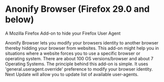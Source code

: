 Anonify Browser (Firefox 29.0 and below)
========================================

A Mozilla Firefox Add-on to hide your Firefox User Agent

Anonify Browser lets you modify your browsers identity to another browser thereby hidding your browser from websites. This add-on might help you in situations where a website forces you to use a specific browser or operating system. There are about 100 OS versions/browser and about 7 Operating Systems. The principle behind this add-on is simple. It uses 'general.useragent.override' preference to modify your browser identity. Next Update will allow you to update list of available user-agents.
